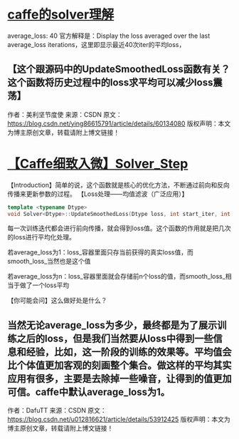 
# [caffe的solver理解](https://blog.csdn.net/ying86615791/article/details/60134080)

average_loss: 40 官方解释是：Display the loss averaged over the last average_loss iterations，这里即显示最近40次iter的平均loss，

【这个跟源码中的UpdateSmoothedLoss函数有关？这个函数将历史过程中的loss求平均可以减少loss震荡】
--------------------- 
作者：美利坚节度使 
来源：CSDN 
原文：https://blog.csdn.net/ying86615791/article/details/60134080 
版权声明：本文为博主原创文章，转载请附上博文链接！




# [【Caffe细致入微】Solver_Step](https://blog.csdn.net/u012816621/article/details/53912425)
【Introduction】简单的说，这个函数就是核心的优化方法，不断通过前向和反向传播来更新参数的过程。
【Loss处理——均值滤波（广泛应用）】
```c++
template <typename Dtype>
void Solver<Dtype>::UpdateSmoothedLoss(Dtype loss, int start_iter, int average_loss)
```

每一次训练迭代都会进行前向传播，就会得到loss值。这个函数的作用就是把几次的loss进行平均化处理。

若average_loss为1：loss_容器里面只存当前获得的真实loss值，而smooth_loss_当然也是这个值

若average_loss为n：loss_容器里面就会存储前n个loss的值，而smooth_loss_相当于做了一个loss平均

【你可能会问】这么做好处是什么？

当然无论average_loss为多少，最终都是为了展示训练之后的loss，但是我们当然要从loss中得到一些信息和经验，比如，这一阶段的训练的效果等。平均值会比个体值更加客观的刻画整个集合。做这样的平均其实应用有很多，主要是去除掉一些噪音，让得到的值更加可信。caffe中默认average_loss为1。
--------------------- 
作者：DafuTT 
来源：CSDN 
原文：https://blog.csdn.net/u012816621/article/details/53912425 
版权声明：本文为博主原创文章，转载请附上博文链接！

